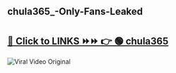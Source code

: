 
 ## chula365_-Only-Fans-Leaked

# <h2><a href="https://clipsfans.com/chula365_&ref=git">🔗 Click to LINKS ⏩⏩ 👉 🟢 chula365  </a></h2>

<a href="https://clipsfans.com/chula365_&ref=git" rel="nofollow" data-target="animated-image.originalLink"><img src="https://i.ibb.co.com/xMMVF88/686577567.gif" alt="Viral Video Original" style="max-width: 100%; display: inline-block;" data-target="animated-image.originalImage"></a>

